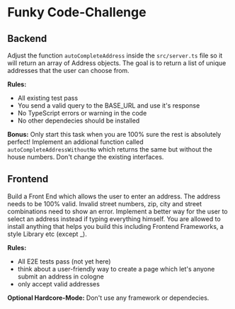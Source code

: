 # Funky Code-Challenge

## Backend
Adjust the function `autoCompleteAddress` inside the `src/server.ts` file so it will return an array of Address objects.
The goal is to return a list of unique addresses that the user can choose from.

**Rules:**
* All existing test pass
* You send a valid query to the BASE_URL and use it's response
* No TypeScript errors or warning in the code
* No other dependecies should be installed

**Bonus:** Only start this task when you are 100% sure the rest is absolutely perfect! Implement an addional function called `autoCompleteAddressWithoutNo` which returns the same but without the house numbers. Don't change the existing interfaces.


## Frontend
Build a Front End which allows the user to enter an address.
The address needs to be 100% valid. Invalid street numbers, zip, city and street combinations need to show an error.
Implement a better way for the user to select an address instead if typing everything himself.
You are allowed to install anything that helps you build this including Frontend Frameworks, a style Library etc (except _).

**Rules:**
* All E2E tests pass (not yet here)
* think about a user-friendly way to create a page which let's anyone submit an address in cologne
* only accept valid addresses

**Optional Hardcore-Mode:** Don't use any framework or dependecies.
